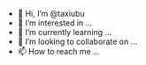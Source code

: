 - 👋 Hi, I’m @taxiubu
- 👀 I’m interested in ...
- 🌱 I’m currently learning ...
- 💞️ I’m looking to collaborate on ...
- 📫 How to reach me ...

<!---
taxiubu/taxiubu is a ✨ special ✨ repository because its `README.md` (this file) appears on your GitHub profile.
You can click the Preview link to take a look at your changes.
--->
